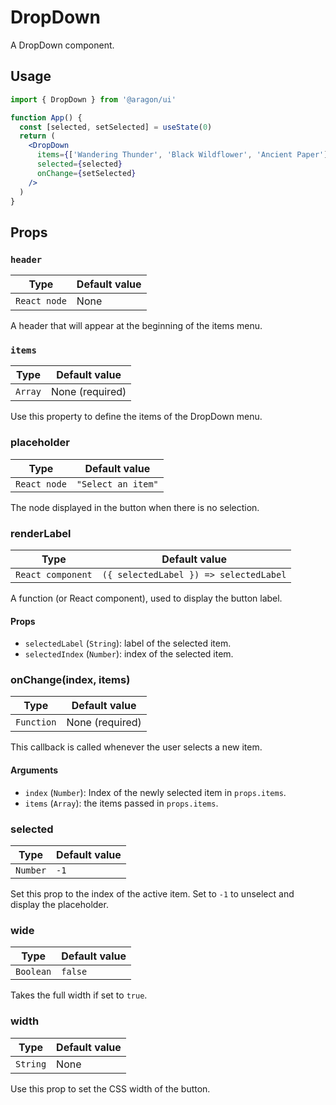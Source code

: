 # DropDown

A DropDown component.

## Usage

```jsx
import { DropDown } from '@aragon/ui'

function App() {
  const [selected, setSelected] = useState(0)
  return (
    <DropDown
      items={['Wandering Thunder', 'Black Wildflower', 'Ancient Paper']}
      selected={selected}
      onChange={setSelected}
    />
  )
}
```

## Props

### `header`

| Type         | Default value |
| ------------ | ------------- |
| `React node` | None          |

A header that will appear at the beginning of the items menu.

### `items`

| Type    | Default value   |
| ------- | --------------- |
| `Array` | None (required) |

Use this property to define the items of the DropDown menu.

### placeholder

| Type         | Default value      |
| ------------ | ------------------ |
| `React node` | `"Select an item"` |

The node displayed in the button when there is no selection.

### renderLabel

| Type              | Default value                          |
| ----------------- | -------------------------------------- |
| `React component` | `({ selectedLabel }) => selectedLabel` |

A function (or React component), used to display the button label.

#### Props

- `selectedLabel` (`String`): label of the selected item.
- `selectedIndex` (`Number`): index of the selected item.

### onChange(index, items)

| Type       | Default value   |
| ---------- | --------------- |
| `Function` | None (required) |

This callback is called whenever the user selects a new item.

#### Arguments

- `index` (`Number`): Index of the newly selected item in `props.items`.
- `items` (`Array`): the items passed in `props.items`.

### selected

| Type     | Default value |
| -------- | ------------- |
| `Number` | `-1`          |

Set this prop to the index of the active item. Set to `-1` to unselect and
display the placeholder.

### wide

| Type      | Default value |
| --------- | ------------- |
| `Boolean` | `false`       |

Takes the full width if set to `true`.

### width

| Type     | Default value |
| -------- | ------------- |
| `String` | None          |

Use this prop to set the CSS width of the button.
